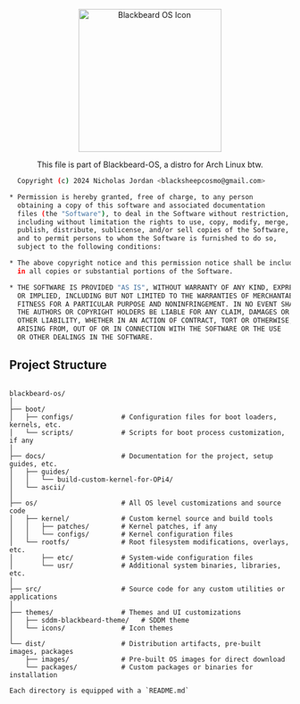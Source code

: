 
<p align="center">
  <img src="https://cdn.discordapp.com/attachments/712174300291137638/1225122047890297023/blackbeard-os-icon.png?ex=661ffad1&is=660d85d1&hm=eec3f1f4dd43c71d1d759519a9cbc7ce3af3d31ece4adffc4e2a6da135cfc878&" alt="Blackbeard OS Icon" width="256" height="256">
</p>

<p align="center">
This file is part of Blackbeard-OS, a distro for Arch Linux btw.
  
```bash
  Copyright (c) 2024 Nicholas Jordan <blacksheepcosmo@gmail.com>

* Permission is hereby granted, free of charge, to any person
  obtaining a copy of this software and associated documentation
  files (the "Software"), to deal in the Software without restriction,
  including without limitation the rights to use, copy, modify, merge,
  publish, distribute, sublicense, and/or sell copies of the Software,
  and to permit persons to whom the Software is furnished to do so,
  subject to the following conditions:

* The above copyright notice and this permission notice shall be included
  in all copies or substantial portions of the Software.

* THE SOFTWARE IS PROVIDED "AS IS", WITHOUT WARRANTY OF ANY KIND, EXPRESS
  OR IMPLIED, INCLUDING BUT NOT LIMITED TO THE WARRANTIES OF MERCHANTABILITY,
  FITNESS FOR A PARTICULAR PURPOSE AND NONINFRINGEMENT. IN NO EVENT SHALL
  THE AUTHORS OR COPYRIGHT HOLDERS BE LIABLE FOR ANY CLAIM, DAMAGES OR
  OTHER LIABILITY, WHETHER IN AN ACTION OF CONTRACT, TORT OR OTHERWISE,
  ARISING FROM, OUT OF OR IN CONNECTION WITH THE SOFTWARE OR THE USE
  OR OTHER DEALINGS IN THE SOFTWARE. 
```
</p>
  
## Project Structure

```
  
blackbeard-os/
│
├── boot/
│   ├── configs/            # Configuration files for boot loaders, kernels, etc.
│   └── scripts/            # Scripts for boot process customization, if any
│
├── docs/                   # Documentation for the project, setup guides, etc.
│   ├── guides/
│   │   └── build-custom-kernel-for-OPi4/
│   └── ascii/
│
├── os/                     # All OS level customizations and source code
│   ├── kernel/             # Custom kernel source and build tools
│   │   ├── patches/        # Kernel patches, if any
│   │   └── configs/        # Kernel configuration files
│   └── rootfs/             # Root filesystem modifications, overlays, etc.
│       ├── etc/            # System-wide configuration files
│       └── usr/            # Additional system binaries, libraries, etc.
│
├── src/                    # Source code for any custom utilities or applications
│
├── themes/                 # Themes and UI customizations
│   ├── sddm-blackbeard-theme/   # SDDM theme
│   └── icons/              # Icon themes
│
└── dist/                   # Distribution artifacts, pre-built images, packages
    ├── images/             # Pre-built OS images for direct download
    └── packages/           # Custom packages or binaries for installation
```

```Each directory is equipped with a `README.md` ```


